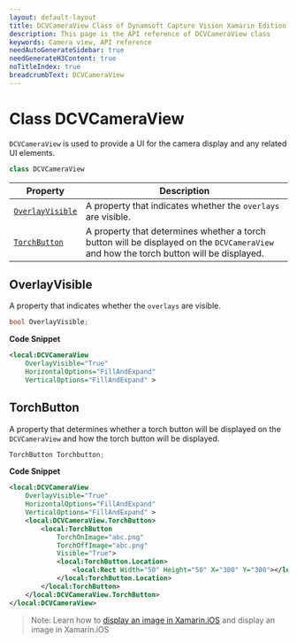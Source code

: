```yaml
---
layout: default-layout
title: DCVCameraView Class of Dynamsoft Capture Vision Xamarin Edition
description: This page is the API reference of DCVCameraView class
keywords: Camera view, API reference
needAutoGenerateSidebar: true
needGenerateH3Content: true
noTitleIndex: true
breadcrumbText: DCVCameraView
---
```


# Class DCVCameraView

`DCVCameraView` is used to provide a UI for the camera display and any related UI elements.

```c#
class DCVCameraView
```

| Property | Description |
| -------- | ----------- |
| [`OverlayVisible`](#overlayvisible) | A property that indicates whether the `overlays` are visible. |
| [`TorchButton`](#torchbutton) | A property that determines whether a torch button will be displayed on the `DCVCameraView` and how the torch button will be displayed. |

## OverlayVisible

A property that indicates whether the `overlays` are visible.

```c#
bool OverlayVisible;
```

**Code Snippet**

```xml
<local:DCVCameraView
    OverlayVisible="True"
    HorizontalOptions="FillAndExpand"
    VerticalOptions="FillAndExpand" >
```

## TorchButton

A property that determines whether a torch button will be displayed on the `DCVCameraView` and how the torch button will be displayed.

```c#
TorchButton Torchbutton;
```

**Code Snippet**

```xml
<local:DCVCameraView
    OverlayVisible="True"
    HorizontalOptions="FillAndExpand"
    VerticalOptions="FillAndExpand" >
    <local:DCVCameraView.TorchButton>
        <local:TorchButton
            TorchOnImage="abc.png"
            TorchOffImage="abc.png"
            Visible="True">
            <local:TorchButton.Location>
                <local:Rect Width="50" Height="50" X="300" Y="300"></local:Rect>
            </local:TorchButton.Location>
        </local:TorchButton>
    </local:DCVCameraView.TorchButton>
</local:DCVCameraView>
```
>Note: Learn how to [display an image in Xamarin.iOS](https://learn.microsoft.com/en-us/xamarin/ios/app-fundamentals/images-icons/displaying-an-image?tabs=macos) and display an image in Xamarin.iOS
